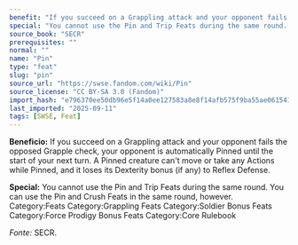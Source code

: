 ```yaml
---
benefit: "If you succeed on a Grappling attack and your opponent fails the opposed Grapple check, your opponent is automatically Pinned until the start of your next turn. A Pinned creature can't move or take any Actions while Pinned, and it loses its Dexterity bonus (if any) to Reflex Defense."
special: "You cannot use the Pin and Trip Feats during the same round. You can use the Pin and Crush Feats in the same round, however. Category:Feats Category:Grappling Feats Category:Soldier Bonus Feats Category:Force Prodigy Bonus Feats Category:Core Rulebook"
source_book: "SECR"
prerequisites: ""
normal: ""
name: "Pin"
type: "feat"
slug: "pin"
source_url: "https://swse.fandom.com/wiki/Pin"
source_license: "CC BY-SA 3.0 (Fandom)"
import_hash: "e796370ee50db96e5f14a0ee127583a8e8f14afb575f9ba55ae061541846e45d"
last_imported: "2025-09-11"
tags: [SWSE, Feat]
---
```

**Beneficio:** If you succeed on a Grappling attack and your opponent fails the opposed Grapple check, your opponent is automatically Pinned until the start of your next turn. A Pinned creature can't move or take any Actions while Pinned, and it loses its Dexterity bonus (if any) to Reflex Defense.

**Special:** You cannot use the Pin and Trip Feats during the same round. You can use the Pin and Crush Feats in the same round, however. Category:Feats Category:Grappling Feats Category:Soldier Bonus Feats Category:Force Prodigy Bonus Feats Category:Core Rulebook

*Fonte:* SECR.